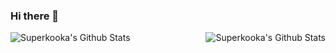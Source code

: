 ### Hi there 👋

<img align="left" alt="Superkooka's Github Stats" src="https://github-readme-stats.vercel.app/api/top-langs/?username=Superkooka&show_icons=true&hide_border=true" />
<img align="right" alt="Superkooka's Github Stats" src="https://github-readme-stats.vercel.app/api?username=Superkooka&show_icons=true&hide_border=true" />

